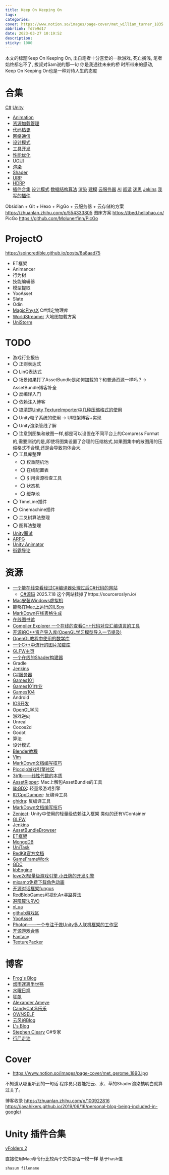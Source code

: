 ```yaml
---
title: Keep On Keeping On
tags:
categories:
cover: https://www.notion.so/images/page-cover/met_william_turner_1835.jpg
abbrlink: fd7e9d17
date: 2023-03-27 10:19:52
description:
sticky: 1000
---
```

本文的标题Keep On Keeping On, 出自笔者十分喜爱的一款游戏, 死亡搁浅, 笔者始终都忘不了, 拔叔对Sam说的那一句 你是我通往未来的桥 时所带来的感动, Keep On Keeping On也是一种对待人生的态度

# 合集

[C#](https://soincredible.github.io/posts/d97e22f1)
[Unity]()
  - [Animation]()
  - [资源加载管理]()
  - [代码热更]()
  - [网络通信]()
  - [设计模式]()
  - [工具开发](https://soincredible.github.io/ae5b3442)
  - [性能优化]()
  - [UGUI](https://soincredible.github.io/e0e34b4b)
  - [渲染]()
  - [Shader]()
  - [URP]()
  - [HDRP]()
  - [插件合集]()
[设计模式]()
[数据结构算法](https://soincredible.github.io/posts/e1a82e1)
[渲染]()
[建模]()
[云服务器]()
[AI]()
[阅读]()
[迷思]()
[Jekins]()
[我写的插件]()

Obsidian + Git + Hexo + PigGo + 云服务器 + 云存储的方案 https://zhuanlan.zhihu.com/p/554333805
图床方案 https://tbed.hellohao.cn/
PicGo https://github.com/Molunerfinn/PicGo


# ProjectO

https://soincredible.github.io/posts/8a8aad75

- ET框架
- Animancer
- 行为树
- 技能编辑器
- 模型提取
- YooAsset
- Slate
- Odin
- [MagicPhysX](https://github.com/Cysharp/MagicPhysX) C#绑定物理库
- [WorldStreamer](https://assetstore.unity.com/packages/tools/terrain/world-streamer-2-176482#description) 大地图加载方案
- [UniStorm]()

# TODO

- 游戏行业报告
- ⭕️ 正则表达式
- ⭕️ LinQ表达式
- ⭕️ 场景如果打了AssetBundle是如何加载的？和普通资源一样吗？-> AssetBundle博客补全
- ⭕️ 反编译入门
- ⭕️ 依赖注入博客
- ⭕️ [搞清楚Unity TextureImporter中几种压缩格式的使用](https://docs.unity3d.com/2022.3/Documentation/Manual/class-TextureImporterOverride.html)
- ⭕️ Unity粒子系统的使用 -> UI框架博客+实现
- ⭕️ Unity渲染管线了解
- ⭕️ 注意到图集和散图一样,都是可以设置在不同平台上的Compress Format的,需要测试的是,即使将图集设置了合理的压缩格式,如果图集中的散图用的压缩格式不合理,还是会导致包体会大.
- ⭕️ 工具库整理
  - ⭕️ 权重随机池
  - ⭕️ 在线配置表
  - ⭕️ 引用资源检查工具
  - ⭕️ 状态机
  - ⭕️ 缓存池
- ⭕️ TimeLine插件
- ⭕️ Cinemachine插件
- ⭕️ 二叉树算法整理
- ⭕️ 图算法整理
- [Unity面试](https://www.mmzsblog.cn/articles/2022/02/23/1645604883865.html#toc_h4_188)
- [ARPG](https://www.bilibili.com/video/BV1sB4y1n7hg/?spm_id_from=333.1387.homepage.video_card.click&vd_source=83f4165825ce9df46cf4fd576ccb1102)
- [Unity Animator](https://www.bilibili.com/video/BV1x44y1e7Ro/?spm_id_from=333.337.search-card.all.click&vd_source=83f4165825ce9df46cf4fd576ccb1102)
- [街霸导论](https://www.bilibili.com/opus/904636480410877954)

# 资源
- [一个能在线查看经过C#编译器处理过后C#代码的网站](https://sharplab.io/)
	- [C#源码](https://referencesource.microsoft.com/) 2025.7.18 这个网站挂掉了https://sourceroslyn.io/
- [Mac安装Windows虚拟机](https://zhuanlan.zhihu.com/p/452412091)
- [能够在Mac上运行的ILSpy](https://github.com/icsharpcode/AvaloniaILSpy)
- [MarkDown在线表格生成](https://tableconvert.com/zh-cn/markdown-generator)
- [在线图书馆](https://z-library.sk/)
- [Compiler Explorer 一个在线的查看C++代码对应汇编语言的工具](https://godbolt.org/) 
- [开源的C++资产导入库(OpenGL学习模型导入一节提及)](https://assimp.org/) 
- [OpenGL教程中使用的数学库](https://glm.g-truc.net/0.9.8/index.html) 
- [一个C++中流行的图片加载库](https://github.com/nothings/stb)
- [GLFW主页](https://www.glfw.org/docs/latest/index.html)
- [一个在线的Shader构建器](https://www.shadertoy.com/)
- Gradle
- [Jenkins](https://www.jenkins.io/)
- [C#服务器](https://www.youtube.com/watch?v=vOBSAFmL610&list=PLI9CK8e_e3MeDv8K1vi0FosBV4dKmcOo3)
- [Games101](https://www.bilibili.com/video/BV1X7411F744)
- [Games101作业](https://games-cn.org/forums/topic/allhw/)
- [Games104](https://www.bilibili.com/video/BV1oU4y1R7Km)
- Android
- [IOS开发](https://developer.apple.com/documentation/)
- [OpenGL学习](https://learnopengl-cn.github.io/intro/)
- 游戏逆向
- Unreal
- Cocos2d
- Godot
- 算法
- 设计模式
- [Blender教程](https://www.bilibili.com/video/BV14u41147YH/?spm_id_from=333.337.search-card.all.click&vd_source=83f4165825ce9df46cf4fd576ccb1102)
- [Vim]()
- [MarkDown文档编写技巧](https://github.com/LearnShare/Learning-Markdown)
- [Piccolo游戏引擎社区](https://www.piccoloengine.com/topics/node/feed/all)
- [3b1b——线性代数的本质](https://www.youtube.com/watch?v=fNk_zzaMoSs&list=PLZHQObOWTQDPD3MizzM2xVFitgF8hE_ab&index=2)
- [AssetRipper](https://github.com/AssetRipper/AssetRipper): Mac上解包AssetBundle的工具
- [libGDX](https://github.com/libgdx/libgdx): 轻量级游戏引擎
- [Il2CppDumper](https://github.com/Perfare/Il2CppDumper): 反编译工具
- [ghidra](https://github.com/NationalSecurityAgency/ghidra): 反编译工具
- [MarkDown文档编写技巧](https://github.com/LearnShare/Learning-Markdown)
- [Zenject](https://github.com/modesttree/Zenject): Unity中使用的轻量级依赖注入框架 类似的还有VContainer
- [GLFW](https://github.com/glfw/glfw)
- [Jenkins](https://github.com/jenkinsci/jenkins)
- [AssetBundleBrowser](https://github.com/Unity-Technologies/AssetBundles-Browser)
- [ET框架](https://github.com/egametang/ET)
- [MongoDB](https://github.com/mongodb/mongo)
- [UniTask](https://github.com/Cysharp/UniTask)
- [RedKit官方文档](https://cdprojektred.atlassian.net/wiki/spaces/W3REDkit/pages/36864027/WS+Script+Studio+basics)
- [GameFrameWork](https://github.com/EllanJiang/GameFramework)
- [GDC](https://www.youtube.com/@Gdconf)
- [kbEngine](https://kbengine.github.io//)
- [love2d轻量级游戏引擎,小丑牌的开发引擎](https://love2d.org/wiki/Game_Distribution)
- [mixamo免费下载角色动画](https://www.mixamo.com/#/?page=3)
- [开源对话框架fungus](https://github.com/snozbot/fungus)
- [RedBlobGames可视化A*寻路算法](https://www.redblobgames.com/)
- [避障算法RVO](https://github.com/warmtrue/RVO2-Unity)
- [xLua](https://github.com/Tencent/xLua)
- [github游戏区](https://github.com/topics/game)
- [YooAsset](https://www.yooasset.com/docs/Introduce)
- [Photon——一个专注于做Unity多人联机框架的工作室](https://www.photonengine.com/)
- [开源游戏合集](https://osgameclones.com/)
- [Fantacy]()
- [TexturePacker](https://www.codeandweb.com/texturepacker)

# 博客
- [Frog's Blog](https://frog-game.github.io/posts/blog/wufengdashijie/)
- [烟雨迷离半世殇](https://www.lfzxb.top/)
- [水曜日鸡](https://blog.csdn.net/j756915370?type=blog)
- [狂飙](https://networm.me/)
- [Alexander Ameye](https://ameye.dev/)
- [CandyCat冯乐乐](https://candycat1992.github.io/)
- [OWNSELF](https://www.ownself.org/)
- [云风的Blog](https://blog.codingnow.com/)
- [L's Blog](https://www.liuocean.com/)
- [Stephen Cleary](https://blog.stephencleary.com/) C#专家
- [行尸走油](https://walkingfat.com/)

# Cover
- https://www.notion.so/images/page-cover/met_gerome_1890.jpg

不知道从哪里听到的一句话 程序员只要能把云、水、草的Shader渲染搞明白就算过关了。

博客收录 https://zhuanlan.zhihu.com/p/100922816
https://javahikers.github.io/2019/06/16/personal-blog-being-included-in-google/

# Unity 插件合集

[vFolders 2](https://assetstore.unity.com/packages/tools/utilities/vfolders-2-255470)

直接使用Mac命令行比较两个文件是否一模一样 基于hash值
```shell
shasum filename
```